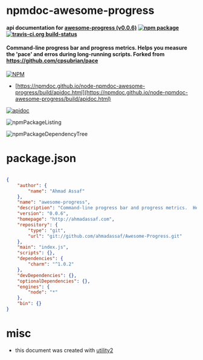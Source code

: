# npmdoc-awesome-progress

#### api documentation for  [awesome-progress (v0.0.6)](http://ahmadassaf.com)  [![npm package](https://img.shields.io/npm/v/npmdoc-awesome-progress.svg?style=flat-square)](https://www.npmjs.org/package/npmdoc-awesome-progress) [![travis-ci.org build-status](https://api.travis-ci.org/npmdoc/node-npmdoc-awesome-progress.svg)](https://travis-ci.org/npmdoc/node-npmdoc-awesome-progress)

#### Command-line progress bar and progress metrics.  Helps you measure the 'pace' and erros during long-running scripts. Forked from https://github.com/cpsubrian/pace

[![NPM](https://nodei.co/npm/awesome-progress.png?downloads=true&downloadRank=true&stars=true)](https://www.npmjs.com/package/awesome-progress)

- [https://npmdoc.github.io/node-npmdoc-awesome-progress/build/apidoc.html](https://npmdoc.github.io/node-npmdoc-awesome-progress/build/apidoc.html)

[![apidoc](https://npmdoc.github.io/node-npmdoc-awesome-progress/build/screenCapture.buildCi.browser.%252Ftmp%252Fbuild%252Fapidoc.html.png)](https://npmdoc.github.io/node-npmdoc-awesome-progress/build/apidoc.html)

![npmPackageListing](https://npmdoc.github.io/node-npmdoc-awesome-progress/build/screenCapture.npmPackageListing.svg)

![npmPackageDependencyTree](https://npmdoc.github.io/node-npmdoc-awesome-progress/build/screenCapture.npmPackageDependencyTree.svg)



# package.json

```json

{
    "author": {
        "name": "Ahmad Assaf"
    },
    "name": "awesome-progress",
    "description": "Command-line progress bar and progress metrics.  Helps you measure the 'pace' and erros during long-running scripts. Forked from https://github.com/cpsubrian/pace",
    "version": "0.0.6",
    "homepage": "http://ahmadassaf.com",
    "repository": {
        "type": "git",
        "url": "git://github.com/ahmadassaf/Awesome-Progress.git"
    },
    "main": "index.js",
    "scripts": {},
    "dependencies": {
        "charm": "^1.0.2"
    },
    "devDependencies": {},
    "optionalDependencies": {},
    "engines": {
        "node": "*"
    },
    "bin": {}
}
```



# misc
- this document was created with [utility2](https://github.com/kaizhu256/node-utility2)
